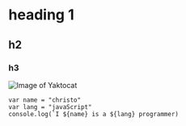 # heading 1
## h2
### h3
![Image of Yaktocat](https://octodex.github.com/images/snowtocat_final.jpg)
```
var name = "christo"
var lang = "javaScript"
console.log(`I ${name} is a ${lang} programmer)
```
